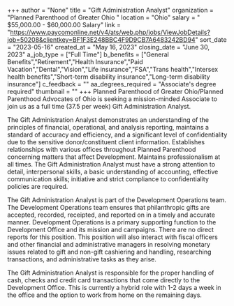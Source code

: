+++
author = "None"
title = "Gift Administration Analyst"
organization = "Planned Parenthood of Greater Ohio "
location = "Ohio"
salary = " $55,000.00 - $60,000.00 Salary"
link = "https://www.paycomonline.net/v4/ats/web.php/jobs/ViewJobDetails?job=50208&clientkey=BF1F3E248BBC4F9D9CB7A6483242BD94"
sort_date = "2023-05-16"
created_at = "May 16, 2023"
closing_date = "June 30, 2023"
a_job_type = ["Full Time"]
b_benefits = ["General Benefits","Retirement","Health Insurance","Paid Vacation","Dental","Vision","Life insurance","FSA","Trans health","Intersex health benefits","Short-term disability insurance","Long-term disability insurance"]
c_feedback = ""
aa_degrees_required = "Associate's degree required"
thumbnail = ""
+++
Planned Parenthood of Greater Ohio/Planned Parenthood Advocates of Ohio is seeking a mission-minded Associate to join us as a full time (37.5 per week) Gift Administration Analyst.

The Gift Administration Analyst demonstrates an understanding of the principles of financial, operational, and analysis reporting, maintains a standard of accuracy and efficiency, and a significant level of confidentiality due to the sensitive donor/constituent client information. Establishes relationships with various offices throughout Planned Parenthood concerning matters that affect Development. Maintains professionalism at all times. The Gift Administration Analyst must have a strong attention to detail, interpersonal skills, a basic understanding of accounting, effective communication skills; initiative and strict compliance to confidentiality policies are required.

 

The Gift Administration Analyst is part of the Development Operations team. The Development Operations team ensures that philanthropic gifts are accepted, recorded, receipted, and reported on in a timely and accurate manner. Development Operations is a primary supporting function to the Development Office and its mission and campaigns. There are no direct reports for this position. This position will also interact with fiscal officers and other financial and administrative managers in resolving monetary issues related to gift and non-gift cashiering and handling, researching transactions, and administrative tasks as they arise.

 

The Gift Administration Analyst is responsible for the proper handling of cash, checks and credit card transactions that come directly to the Development Office. This is currently a hybrid role with 1-2 days a week in the office and the option to work from home on the remaining days.